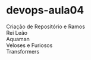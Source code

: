 # devops-aula04
Criação de Repositório e Ramos </br>
Rei Leão </br>
Aquaman </br>
Veloses e Furiosos </br>
Transformers </br>
